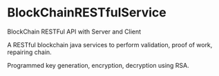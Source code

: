 # BlockChainRESTfulService
BlockChain RESTFul API with Server and Client

A RESTful blockchain java services to perform validation, proof of work, repairing chain.

Programmed key generation, encryption, decryption using RSA.

